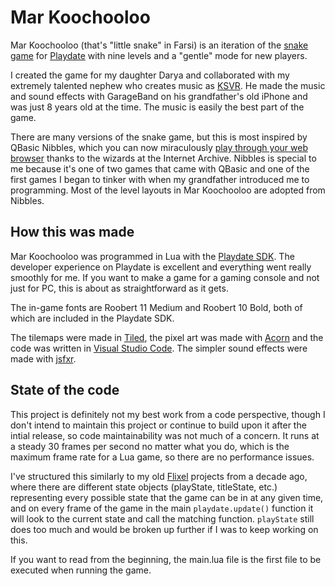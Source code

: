 # Mar Koochooloo

Mar Koochooloo (that's "little snake" in Farsi) is an iteration of the
[snake game](https://en.wikipedia.org/wiki/Snake_(video_game_genre)) for
[Playdate](https://play.date) with nine levels and a "gentle" mode for new
players.

I created the game for my daughter Darya and collaborated with my extremely
talented nephew who creates music as
[KSVR](https://www.youtube.com/@behgolbb202). He made the music and sound
effects with GarageBand on his grandfather's old iPhone and was just 8 years
old at the time. The music is easily the best part of the game.

There are many versions of the snake game, but this is most inspired by QBasic
Nibbles, which you can now miraculously
[play through your web browser](https://archive.org/details/NibblesQbasic)
thanks to the wizards at the Internet Archive. Nibbles is special to me because
it's one of two games that came with QBasic and one of the first games I began
to tinker with when my grandfather introduced me to programming. Most of the
level layouts in Mar Koochooloo are adopted from Nibbles.

## How this was made

Mar Koochooloo was programmed in Lua with the
[Playdate SDK](https://play.date/dev/). The developer experience on Playdate is
excellent and everything went really smoothly for me. If you want to make a
game for a gaming console and not just for PC, this is about as straightforward
as it gets.

The in-game fonts are Roobert 11 Medium and Roobert 10 Bold, both of which are
included in the Playdate SDK.

The tilemaps were made in [Tiled](https://www.mapeditor.org), the pixel art
was made with [Acorn](https://flyingmeat.com/acorn/) and the code was written
in [Visual Studio Code](https://code.visualstudio.com). The simpler sound
effects were made with [jsfxr](https://sfxr.me).

## State of the code

This project is definitely not my best work from a code perspective, though I
don't intend to maintain this project or continue to build upon it after the
intial release, so code maintainability was not much of a concern. It runs at a
steady 30 frames per second no matter what you do, which is the maximum frame
rate for a Lua game, so there are no performance issues.

I've structured this similarly to my old
[Flixel](https://lib.haxe.org/p/flixel) projects from a decade ago, where there
are different state objects (playState, titleState, etc.) representing every
possible state that the game can be in at any given time, and on every frame of
the game in the main `playdate.update()` function it will look to the current
state and call the matching function. `playState` still does too much and would
be broken up further if I was to keep working on this.

If you want to read from the beginning, the main.lua file is the first file to
be executed when running the game.
